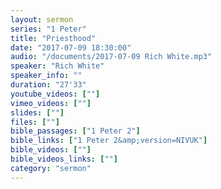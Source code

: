 ```yaml
---
layout: sermon
series: "1 Peter"
title: "Priesthood"
date: "2017-07-09 18:30:00"
audio: "/documents/2017-07-09 Rich White.mp3"
speaker: "Rich White"
speaker_info: ""
duration: "27'33"
youtube_videos: [""]
vimeo_videos: [""]
slides: [""]
files: [""]
bible_passages: ["1 Peter 2"]
bible_links: ["1 Peter 2&amp;version=NIVUK"]
bible_videos: [""]
bible_videos_links: [""]
category: "sermon"
---
```

